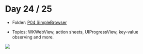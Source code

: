 # Day 24 / 25

- Folder: [P04 SimpleBrowser](https://github.com/JulesMoorhouse/100DaysOfSwift/tree/master/P04%20SimpleBrowser/SimpleBrowser)

- Topics: WKWebView, action sheets, UIProgressView, key-value observing and more.

<img src="../Images/day24-p04.gif">